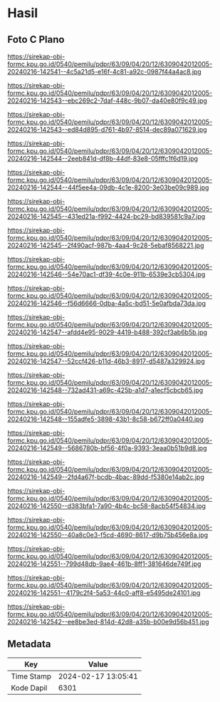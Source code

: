 # Hasil

## Foto C Plano

https://sirekap-obj-formc.kpu.go.id/0540/pemilu/pdpr/63/09/04/20/12/6309042012005-20240216-142541--4c5a21d5-e16f-4c81-a92c-0987f44a4ac8.jpg

https://sirekap-obj-formc.kpu.go.id/0540/pemilu/pdpr/63/09/04/20/12/6309042012005-20240216-142543--ebc269c2-7daf-448c-9b07-da40e80f9c49.jpg

https://sirekap-obj-formc.kpu.go.id/0540/pemilu/pdpr/63/09/04/20/12/6309042012005-20240216-142543--ed84d895-d761-4b97-8514-dec89a071629.jpg

https://sirekap-obj-formc.kpu.go.id/0540/pemilu/pdpr/63/09/04/20/12/6309042012005-20240216-142544--2eeb841d-df8b-44df-83e8-05fffc1f6d19.jpg

https://sirekap-obj-formc.kpu.go.id/0540/pemilu/pdpr/63/09/04/20/12/6309042012005-20240216-142544--44f5ee4a-09db-4c1e-8200-3e03be09c989.jpg

https://sirekap-obj-formc.kpu.go.id/0540/pemilu/pdpr/63/09/04/20/12/6309042012005-20240216-142545--431ed21a-f992-4424-bc29-bd839581c9a7.jpg

https://sirekap-obj-formc.kpu.go.id/0540/pemilu/pdpr/63/09/04/20/12/6309042012005-20240216-142545--2f490acf-987b-4aa4-9c28-5ebaf8568221.jpg

https://sirekap-obj-formc.kpu.go.id/0540/pemilu/pdpr/63/09/04/20/12/6309042012005-20240216-142546--54e70ac1-df39-4c0e-911b-6539e3cb5304.jpg

https://sirekap-obj-formc.kpu.go.id/0540/pemilu/pdpr/63/09/04/20/12/6309042012005-20240216-142546--f56d6666-0dba-4a5c-bd51-5e0afbda73da.jpg

https://sirekap-obj-formc.kpu.go.id/0540/pemilu/pdpr/63/09/04/20/12/6309042012005-20240216-142547--afdd4e95-9029-4419-b488-392cf3ab6b5b.jpg

https://sirekap-obj-formc.kpu.go.id/0540/pemilu/pdpr/63/09/04/20/12/6309042012005-20240216-142547--52ccf426-b11d-46b3-8917-d5487a329924.jpg

https://sirekap-obj-formc.kpu.go.id/0540/pemilu/pdpr/63/09/04/20/12/6309042012005-20240216-142548--732ad431-a69c-425b-a1d7-a1ecf5cbcb65.jpg

https://sirekap-obj-formc.kpu.go.id/0540/pemilu/pdpr/63/09/04/20/12/6309042012005-20240216-142548--155adfe5-3898-43b1-8c58-b672ff0a0440.jpg

https://sirekap-obj-formc.kpu.go.id/0540/pemilu/pdpr/63/09/04/20/12/6309042012005-20240216-142549--5686780b-bf56-4f0a-9393-3eaa0b51b9d8.jpg

https://sirekap-obj-formc.kpu.go.id/0540/pemilu/pdpr/63/09/04/20/12/6309042012005-20240216-142549--2fd4a67f-bcdb-4bac-89dd-f5380e14ab2c.jpg

https://sirekap-obj-formc.kpu.go.id/0540/pemilu/pdpr/63/09/04/20/12/6309042012005-20240216-142550--d383bfa1-7a90-4b4c-bc58-8acb54f54834.jpg

https://sirekap-obj-formc.kpu.go.id/0540/pemilu/pdpr/63/09/04/20/12/6309042012005-20240216-142550--40a8c0e3-f5cd-4690-8617-d9b75b456e8a.jpg

https://sirekap-obj-formc.kpu.go.id/0540/pemilu/pdpr/63/09/04/20/12/6309042012005-20240216-142551--799d48db-9ae4-461b-8ff1-381646de749f.jpg

https://sirekap-obj-formc.kpu.go.id/0540/pemilu/pdpr/63/09/04/20/12/6309042012005-20240216-142551--4179c2f4-5a53-44c0-aff8-e5495de24101.jpg

https://sirekap-obj-formc.kpu.go.id/0540/pemilu/pdpr/63/09/04/20/12/6309042012005-20240216-142542--ee8be3ed-814d-42d8-a35b-b00e9d56b451.jpg


## Metadata

| Key        | Value               |
| ---------- | ------------------- |
| Time Stamp | 2024-02-17 13:05:41 |
| Kode Dapil | 6301                |



